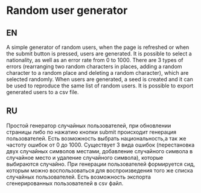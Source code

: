 # Random user generator

## EN

A simple generator of random users, when the page is refreshed or when the submit button is pressed, users are generated. It is possible to select a nationality, as well as an error rate from 0 to 1000. There are 3 types of errors (rearranging two random characters in places, adding a random character to a random place and deleting a random character), which are selected randomly. When users are generated, a seed is created and it can be used to reproduce the same list of random users. It is possible to export generated users to a csv file.

## RU

Простой генератор случайных пользователей, при обновлении страницы либо по нажатию кнопки submit происходит генерация пользователей. Есть возможность выбрать национальность,а так же частоту ошибок от 0 до 1000. Существует 3 вида ошибок (перестановка двух случайных символов местами, добавление случайного символа в случайное место и удаление случайного символа),  которые выбираются случайно. При генерации пользователей формируется сид, которым можно воспользоваться для воспроизведения того же списка случайных пользователей. Есть возможность экспорта сгенерированных пользователей в csv файл.
